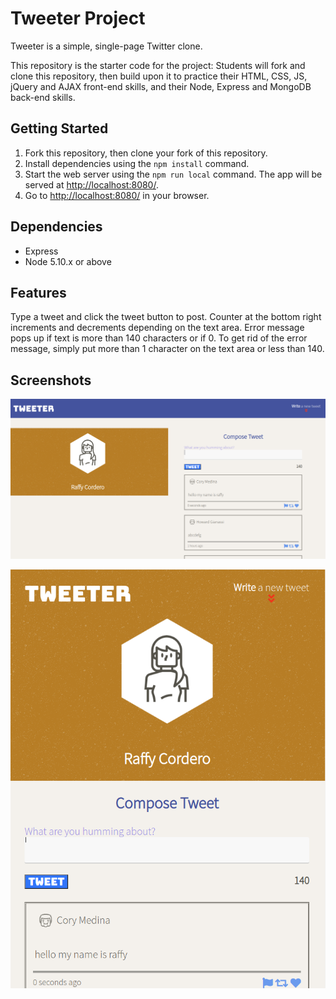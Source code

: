 # Tweeter Project

Tweeter is a simple, single-page Twitter clone.

This repository is the starter code for the project: Students will fork and clone this repository, then build upon it to practice their HTML, CSS, JS, jQuery and AJAX front-end skills, and their Node, Express and MongoDB back-end skills.

## Getting Started

1. Fork this repository, then clone your fork of this repository.
2. Install dependencies using the `npm install` command.
3. Start the web server using the `npm run local` command. The app will be served at <http://localhost:8080/>.
4. Go to <http://localhost:8080/> in your browser.

## Dependencies

- Express
- Node 5.10.x or above

## Features

Type a tweet and click the tweet button to post. Counter at the bottom right increments and decrements depending on the text area. Error message pops up if text is more than 140 characters or if 0. To get rid of the error message, simply put more than 1 character on the text area or less than 140.

## Screenshots

!["Screenshot of Full-Screen tweeter page"](https://github.com/rafogi/tweeter/blob/master/public/images/fullsizetweeter.png)

!["Screenshot of tablet-size tweeter page"](https://github.com/rafogi/tweeter/blob/master/public/images/tabletsizedtweeter.png?raw=true)